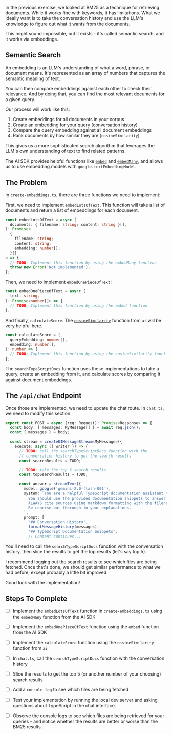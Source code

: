 In the previous exercise, we looked at BM25 as a technique for retrieving documents. While it works fine with keywords, it has limitations. What we ideally want is to take the conversation history and use the LLM's knowledge to figure out what it wants from the documents.

This might sound impossible, but it exists - it's called semantic search, and it works via embeddings.

## Semantic Search

An embedding is an LLM's understanding of what a word, phrase, or document means. It's represented as an array of numbers that captures the semantic meaning of text.

You can then compare embeddings against each other to check their relevance. And by doing that, you can find the most relevant documents for a given query.

Our process will work like this:

1. Create embeddings for all documents in your corpus
2. Create an embedding for your query (conversation history)
3. Compare the query embedding against all document embeddings
4. Rank documents by how similar they are (`cosineSimilarity`)

This gives us a more sophisticated search algorithm that leverages the LLM's own understanding of text to find related patterns.

The AI SDK provides helpful functions like [`embed`](https://ai-sdk.dev/docs/reference/ai-sdk-core/embed) and [`embedMany`](https://ai-sdk.dev/docs/reference/ai-sdk-core/embed-many), and allows us to use embedding models with `google.textEmbeddingModel`.

## The Problem

In `create-embeddings.ts`, there are three functions we need to implement:

First, we need to implement `embedLotsOfText`. This function will take a list of documents and return a list of embeddings for each document.

```ts
const embedLotsOfText = async (
  documents: { filename: string; content: string }[],
): Promise<
  {
    filename: string;
    content: string;
    embedding: number[];
  }[]
> => {
  // TODO: Implement this function by using the embedMany function
  throw new Error('Not implemented');
};
```

Then, we need to implement `embedOnePieceOfText`:

```ts
const embedOnePieceOfText = async (
  text: string,
): Promise<number[]> => {
  // TODO: Implement this function by using the embed function
};
```

And finally, `calculateScore`. The [`cosineSimilarity`](https://ai-sdk.dev/docs/reference/ai-sdk-core/cosine-similarity) function from `ai` will be very helpful here.

```ts
const calculateScore = (
  queryEmbedding: number[],
  embedding: number[],
): number => {
  // TODO: Implement this function by using the cosineSimilarity function from 'ai'
};
```

The `searchTypeScriptDocs` function uses these implementations to take a query, create an embedding from it, and calculate scores by comparing it against document embeddings.

## The `/api/chat` Endpoint

Once those are implemented, we need to update the chat route. In `chat.ts`, we need to modify this section:

```ts
export const POST = async (req: Request): Promise<Response> => {
  const body: { messages: MyMessage[] } = await req.json();
  const { messages } = body;

  const stream = createUIMessageStream<MyMessage>({
    execute: async ({ writer }) => {
      // TODO: call the searchTypeScriptDocs function with the
      // conversation history to get the search results
      const searchResults = TODO;

      // TODO: take the top X search results
      const topSearchResults = TODO;

      const answer = streamText({
        model: google('gemini-2.0-flash-001'),
        system: `You are a helpful TypeScript documentation assistant that answers questions based on the TypeScript documentation.
          You should use the provided documentation snippets to answer questions accurately.
          ALWAYS cite sources using markdown formatting with the filename as the source.
          Be concise but thorough in your explanations.
        `,
        prompt: [
          '## Conversation History',
          formatMessageHistory(messages),
          '## TypeScript Documentation Snippets',
          // Content continues...
```

You'll need to call the `searchTypeScriptDocs` function with the conversation history, then slice the results to get the top results (let's say top 5).

I recommend logging out the search results to see which files are being fetched. Once that's done, we should get similar performance to what we had before, except probably a little bit improved.

Good luck with the implementation!

## Steps To Complete

- [ ] Implement the `embedLotsOfText` function in `create-embeddings.ts` using the `embedMany` function from the AI SDK

- [ ] Implement the `embedOnePieceOfText` function using the `embed` function from the AI SDK

- [ ] Implement the `calculateScore` function using the `cosineSimilarity` function from `ai`

- [ ] In `chat.ts`, call the `searchTypeScriptDocs` function with the conversation history

- [ ] Slice the results to get the top 5 (or another number of your choosing) search results

- [ ] Add a `console.log` to see which files are being fetched

- [ ] Test your implementation by running the local dev server and asking questions about TypeScript in the chat interface.

- [ ] Observe the console logs to see which files are being retrieved for your queries - and notice whether the results are better or worse than the BM25 results.

